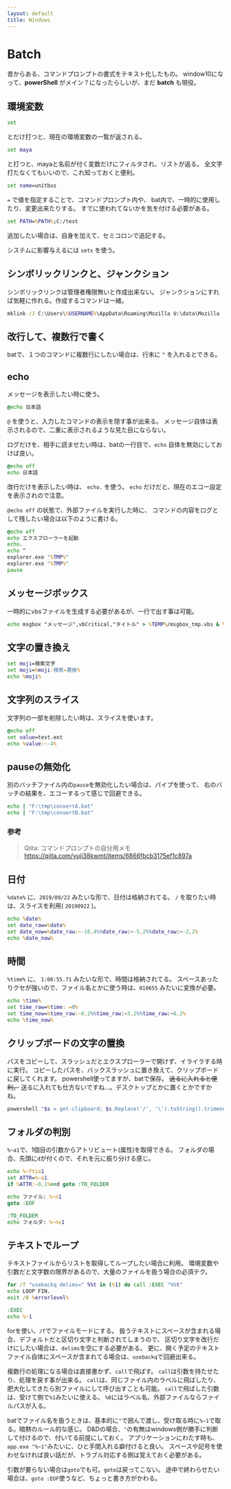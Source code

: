 ```yaml
---
layout: default
title: Windows
---
```


# Batch

昔からある、コマンドプロンプトの書式をテキスト化したもの。
window10になって、**powerShell** がメイン？になったらしいが、まだ **batch** も現役。

## 環境変数

```bat
set
```

とだけ打つと、現在の環境変数の一覧が返される。

```bat
set maya
```

と打つと、mayaと名前が付く変数だけにフィルタされ、リストが返る。
全文字打たなくてもいいので、これ知っておくと便利。

```bat
set name=unitbus
```

`=` で値を指定することで、コマンドプロンプト内や、
bat内で、一時的に使用したり、変更出来たりする。
すでに使われてないかを気を付ける必要がある。

```bat
set PATH=%PATH%;C:/test
```

追加したい場合は、自身を加えて、セミコロンで追記する。

システムに影響与えるには `setx` を使う。

## シンボリックリンクと、ジャンクション

シンボリックリンクは管理者権限無いと作成出来ない。
ジャンクションにすれば気軽に作れる。作成するコマンドは一緒。

```bat
mklink /J C:\Users\%USERNAME%\AppData\Roaming\Mozilla U:\data\Mozilla
```

## 改行して、複数行で書く

batで、１つのコマンドに複数行にしたい場合は、行末に `^` を入れるとできる。

## echo

メッセージを表示したい時に使う。

```bat
@echo 日本語
```

`@` を使うと、入力したコマンドの表示を隠す事が出来る。
メッセージ自体は表示されるので、二重に表示されるような見た目にならない。

ログだけを、相手に読ませたい時は、batの一行目で、`echo` 自体を無効にしておけば良い。

```bat
@echo off
echo 日本語
```

改行だけを表示したい時は、 `echo.` を使う。
`echo` だけだと、現在のエコー設定を表示されので注意。

`@echo off` の状態で、外部ファイルを実行した時に、
コマンドの内容をログとして残したい場合は以下のように書ける。

```bat
@echo off
echo エクスプローラーを起動
echo.
echo ^
explorer.exe "%TMP%"
explorer.exe "%TMP%"
pause
```

## メッセージボックス

一時的にvbsファイルを生成する必要があるが、一行で出す事は可能。

```bat
echo msgbox "メッセージ",vbCritical,"タイトル" > %TEMP%/msgbox_tmp.vbs & %TEMP%/msgbox_tmp.vbs
```

## 文字の置き換え

```bat
set moji=検索文字
set moji=%moji:検索=置換%
echo %moji%
```

## 文字列のスライス

文字列の一部を削除したい時は、スライスを使います。

```bat
@echo off
set value=test.ext
echo %value:~-4%
```

## pauseの無効化

別のバッチファイル内の`pause`を無効化したい場合は、パイプを使って、
右のバッチの結果を、エコーするって感じで回避できる。

```bat
echo | "F:\tmp\convertA.bat"
echo | "F:\tmp\convertB.bat"
```

### 参考

> Qiita: コマンドプロンプトの自分用メモ
https://qiita.com/yuji38kwmt/items/6866fbcb3175ef1c897a

## 日付

`%date%` に、`2019/09/22` みたいな形で、日付は格納されてる。
`/` を取りたい時は、スライスを利用( `20190922` )。

```bat
echo %date%
set date_raw=%date%
set date_now=%date_raw:~-10,4%%date_raw:~-5,2%%date_raw:~-2,2%
echo %date_now%
```

## 時間

`%time%` に、 `1:06:55.71` みたいな形で、時間は格納されてる。
スペースあったりクセが強いので、ファイル名とかに使う時は、`010655` みたいに変換が必要。

```bat
echo %time%
set time_raw=%time: =0%
set time_now=%time_raw:~0,2%%time_raw:~3,2%%time_raw:~6,2%
echo %time_now%
```

## クリップボードの文字の置換

パスをコピーして、スラッシュだとエクスプローラーで開けず、イライラする時に実行。
コピーしたパスを、バックスラッシュに置き換えて、クリップボードに戻してくれます。
powershell使ってますが、batで保存。 ~~送るに入れると便利。~~
送るに入れても仕方ないですね…。デスクトップとかに置くとかですかね。

```powershell
powershell "$s = get-clipboard; $s.Replace('/', '\').toString().trimend([environment]::newline) + [convert]::tochar(0) | clip"
```

## フォルダの判別

`%~a1`で、1個目の引数からアトリビュート(属性)を取得できる。
フォルダの場合、先頭に`d`が付くので、それを元に振り分ける感じ。

```bat
echo %~ftza1
set ATTR=%~a1
if %ATTR:~0,1%==d goto :TO_FOLDER

echo ファイル: %~n1
goto :EOF

:TO_FOLDER
echo フォルダ: %~nx1
```

## テキストでループ

テキストファイルからリストを取得してループしたい場合に利用。
環境変数や引数だと文字数の限界があるので、大量のファイルを扱う場合の必須テク。

```bat
for /f "usebackq delims=" %%t in (%1) do call :EXEC "%%t"
echo LOOP FIN.
exit /B %errorlevel%

:EXEC
echo %~1
```

forを使い、`/f`でファイルモードにする。
扱うテキストにスペースが含まれる場合、デフォルトだと区切り文字と判断されてしまうので、
区切り文字を改行だけにしたい場合は、`delims`を空にする必要がある。
更に、開く予定のテキストファイル自体にスペースが含まれてる場合は、`usebackq`で回避出来る。

複数行の処理になる場合は直接書かず、`call`で飛ばす。
`call`は引数を持たせたり、処理を戻す事が出来る。
`call`は、同じファイル内のラベルに飛ばしたり、肥大化してきたら別ファイルにして呼び出すことも可能。
`call`で飛ばした引数は、受けて側で`%1`みたいに使える。
`%0`にはラベル名、外部ファイルならファイルパスが入る。

batでファイル名を扱うときは、基本的に`"`で囲んで渡し、受け取る時に`%~1`で取る。暗黙のルール的な感じ。
D&Dの場合、`"`の有無はwindows側が勝手に判断して付けるので、付いてる前提にしておく。
アプリケーションにわたす時も、`app.exe "%~1"`みたいに、ひと手間入れる癖付けると良い。
スペースや記号を使わせなければ良い話だが、トラブル対応する側は覚えておく必要がある。

引数が要らない場合は`goto`でも可。`goto`は戻ってこない。
途中で終わらせたい場合は、`goto :EOF`使うなど、ちょっと書き方がかわる。
